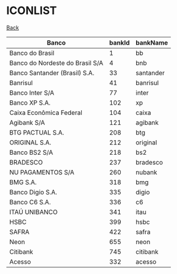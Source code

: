 # ICONLIST

[Back](../README.md)


| Banco                                              | bankId | bankName                |
|----------------------------------------------------|--------|-------------------------|
| Banco do Brasil                                    | 1      | bb                      |
| Banco do Nordeste do Brasil S/A                    | 4      | bnb                     |
| Banco Santander (Brasil) S.A.                      | 33     | santander               |
| Banrisul                                           | 41     | banrisul                |
| Banco Inter S/A                                    | 77     | inter                   |
| Banco XP S.A.                                      | 102    | xp                      |
| Caixa Econômica Federal                            | 104    | caixa                   |
| Agibank S/A                                        | 121    | agibank                 |
| BTG PACTUAL S.A.                                   | 208    | btg                     |
| ORIGINAL S.A.                                      | 212    | original                |
| Banco BS2 S/A                                      | 218    | bs2                     |
| BRADESCO                                           | 237    | bradesco                |
| NU PAGAMENTOS S/A                                  | 260    | nubank                  |
| BMG S.A.                                           | 318    | bmg                     |
| Banco Digio S.A.                                   | 335    | digio                   |
| Banco C6 S.A.                                      | 336    | c6                      |
| ITAÚ UNIBANCO                                      | 341    | itau                    |
| HSBC                                               | 399    | hsbc                    |
| SAFRA                                              | 422    | safra                   |
| Neon                                               | 655    | neon                    |
| Citibank                                           | 745    | citibank                |
| Acesso                                             | 332    | acesso                  |